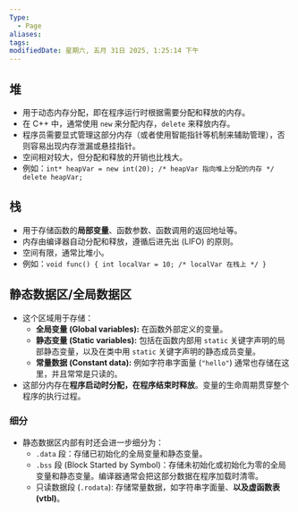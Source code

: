 ```yaml
---
Type:
  - Page
aliases: 
tags: 
modifiedDate: 星期六, 五月 31日 2025, 1:25:14 下午
---
```


## 堆

- 用于动态内存分配，即在程序运行时根据需要分配和释放的内存。
- 在 C++ 中，通常使用 `new` 来分配内存，`delete` 来释放内存。
- 程序员需要显式管理这部分内存（或者使用智能指针等机制来辅助管理），否则容易出现内存泄漏或悬挂指针。
- 空间相对较大，但分配和释放的开销也比栈大。
- 例如：`int* heapVar = new int(20); /* heapVar 指向堆上分配的内存 */ delete heapVar;`

## 栈

- 用于存储函数的**局部变量**、函数参数、函数调用的返回地址等。
- 内存由编译器自动分配和释放，遵循后进先出 (LIFO) 的原则。
- 空间有限，通常比堆小。
- 例如：`void func() { int localVar = 10; /* localVar 在栈上 */ }`

## 静态数据区/全局数据区

- 这个区域用于存储：
    - **全局变量 (Global variables):** 在函数外部定义的变量。
    - **静态变量 (Static variables):** 包括在函数内部用 `static` 关键字声明的局部静态变量，以及在类中用 `static` 关键字声明的静态成员变量。
    - **常量数据 (Constant data):** 例如字符串字面量 (`"hello"`) 通常也存储在这里，并且常常是只读的。
- 这部分内存在**程序启动时分配，在程序结束时释放**。变量的生命周期贯穿整个程序的执行过程。

### 细分

- 静态数据区内部有时还会进一步细分为：
    - `.data` 段：存储已初始化的全局变量和静态变量。
    - `.bss` 段 (Block Started by Symbol)：存储未初始化或初始化为零的全局变量和静态变量。编译器通常会把这部分数据在程序加载时清零。
    - 只读数据段 (`.rodata`): 存储常量数据，如字符串字面量、**以及虚函数表 (vtbl)**。
